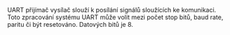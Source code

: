 
UART přijímač vysílač slouží k posílání signálů sloužících ke komunikaci. 
Toto zpracování systému UART může volit mezi počet stop bitů, baud rate, paritu či být resetováno. Datových bitů je 8.
